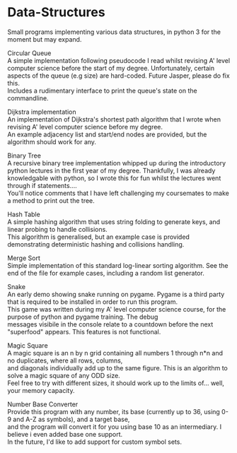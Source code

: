 # Data-Structures 
Small programs implementing various data structures, in python 3 for the moment but may expand.

Circular Queue  
A simple implementation following pseudocode I read whilst revising A' level computer science before the start of my degree.
Unfortunately, certain aspects of the queue (e.g size) are hard-coded. Future Jasper, please do fix this.  
Includes a rudimentary interface to print the queue's state on the commandline.
  
Dijkstra implementation  
An implementation of Dijkstra's shortest path algorithm that I wrote when revising A' level computer science before my degree.  
An example adjacency list and start/end nodes are provided, but the algorithm should work for any.  
  
Binary Tree  
A recursive binary tree implementation whipped up during the introductory python lectures in the first year of my degree.
Thankfully, I was already knowledgable with python, so I wrote this for fun whilst the lectures went through if statements....  
You'll notice comments that I have left challenging my coursemates to make a method to print out the tree.  
  
Hash Table  
A simple hashing algorithm that uses string folding to generate keys, and linear probing to handle collisions.  
This algorithm is generalised, but an example case is provided demonstrating deterministic hashing and collisions handling.  
  
Merge Sort  
Simple implementation of this standard log-linear sorting algorithm. See the end of the file for example cases, including a random list generator.  
  
Snake  
An early demo showing snake running on pygame. Pygame is a third party that is required to be installed in order to run this program.  
This game was written during my A' level computer science course, for the purpose of python and pygame training. The debug  
messages visibile in the console relate to a countdown before the next "superfood" appears. This features is not functional.  
  
Magic Square  
A magic square is an n by n grid containing all numbers 1 through n*n and no duplicates, where all rows, columns,  
and diagonals individually add up to the same figure. This is an algorithm to solve a magic square of any ODD size.  
Feel free to try with different sizes, it should work up to the limits of... well, your memory capacity.  
  
Number Base Converter  
Provide this program with any number, its base (currently up to 36, using 0-9 and A-Z as symbols), and a target base,  
and the program will convert it for you using base 10 as an intermediary. I believe i even added base one support.  
In the future, I'd like to add support for custom symbol sets.
